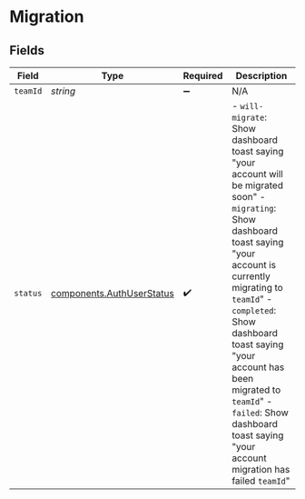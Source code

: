 # Migration


## Fields

| Field                                                                                                                                                                                                                                                                                                                                                        | Type                                                                                                                                                                                                                                                                                                                                                         | Required                                                                                                                                                                                                                                                                                                                                                     | Description                                                                                                                                                                                                                                                                                                                                                  |
| ------------------------------------------------------------------------------------------------------------------------------------------------------------------------------------------------------------------------------------------------------------------------------------------------------------------------------------------------------------ | ------------------------------------------------------------------------------------------------------------------------------------------------------------------------------------------------------------------------------------------------------------------------------------------------------------------------------------------------------------ | ------------------------------------------------------------------------------------------------------------------------------------------------------------------------------------------------------------------------------------------------------------------------------------------------------------------------------------------------------------ | ------------------------------------------------------------------------------------------------------------------------------------------------------------------------------------------------------------------------------------------------------------------------------------------------------------------------------------------------------------ |
| `teamId`                                                                                                                                                                                                                                                                                                                                                     | *string*                                                                                                                                                                                                                                                                                                                                                     | :heavy_minus_sign:                                                                                                                                                                                                                                                                                                                                           | N/A                                                                                                                                                                                                                                                                                                                                                          |
| `status`                                                                                                                                                                                                                                                                                                                                                     | [components.AuthUserStatus](../../models/components/authuserstatus.md)                                                                                                                                                                                                                                                                                       | :heavy_check_mark:                                                                                                                                                                                                                                                                                                                                           | - `will-migrate`: Show dashboard toast saying "your account will be migrated soon" - `migrating`: Show dashboard toast saying "your account is currently migrating to `teamId`" - `completed`: Show dashboard toast saying "your account has been migrated to `teamId`" - `failed`: Show dashboard toast saying "your account migration has failed `teamId`" |